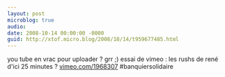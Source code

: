 ```yaml
---
layout: post
microblog: true
audio: 
date: 2008-10-14 00:00:00 -0000
guid: http://xtof.micro.blog/2008/10/14/t959677485.html
---
```

you tube en vrac pour uploader ? grr ;) essai de vimeo : les rushs de rené d'ici 25 minutes ? [vimeo.com/1968307](http://vimeo.com/1968307) #banquiersolidaire
